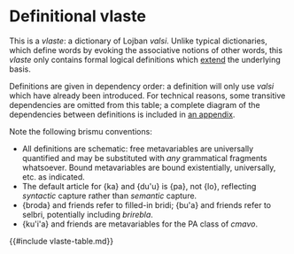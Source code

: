 # Definitional vlaste

This is a *vlaste*: a dictionary of Lojban *valsi*. Unlike typical
dictionaries, which define words by evoking the associative notions of other
words, this *vlaste* only contains formal logical definitions which
[extend](https://en.wikipedia.org/wiki/Extension_by_definitions) the underlying
basis.

Definitions are given in dependency order: a definition will only use *valsi*
which have already been introduced. For technical reasons, some transitive
dependencies are omitted from this table; a complete diagram of the
dependencies between definitions is included in [an
appendix](appendices/posets.md).

Note the following brismu conventions:

* All definitions are schematic: free metavariables are universally quantified
  and may be substituted with *any* grammatical fragments whatsoever. Bound
  metavariables are bound existentially, universally, etc. as indicated.
* The default article for {ka} and {du'u} is {pa}, not {lo}, reflecting
  *syntactic* capture rather than *semantic* capture.
* {broda} and friends refer to filled-in bridi; {bu'a} and friends refer to
  selbri, potentially including *brirebla*.
* {ku'i'a} and friends are metavariables for the PA class of *cmavo*.

{{#include vlaste-table.md}}
